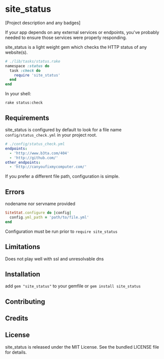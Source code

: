 site_status
============

[Project description and any badges]
![<Display Name>](http://i.imgur.com/2L6pXpB.png)

If your app depends on any external services or endpoints, you've probably needed to ensure those services were properly responding.

site_status is a light weight gem which checks the HTTP status of any website(s).

```ruby
# ./lib/tasks/status.rake
namespace :status do
  task :check do
    require 'site_status'
  end
end
```

In your shell:

```shell
rake status:check
```

## Requirements
site_status is configured by default to look for a file name `config/status_check.yml` in your project root.

```yaml
# ./config/status_check.yml
endpoints:
  - 'http://www.b3ta.com/404'
  - 'http://github.com/'
other_endpoints:
  - 'http://canyoufixmycomputer.com/'
```

If you prefer a different file path, configuration is simple.

## Errors
nodename nor servname provided

```ruby
SiteStat.configure do |config|
  config.yml_path = 'path/to/file.yml'
end
```
Configuration must be run prior to `require site_status`

## Limitations
Does not play well with ssl and unresolvable dns

## Installation
add `gem "site_status"` to your gemfile or `gem install site_status`

## Contributing

## Credits

## License

site_status is released under the MIT License. See the bundled LICENSE file for
details.